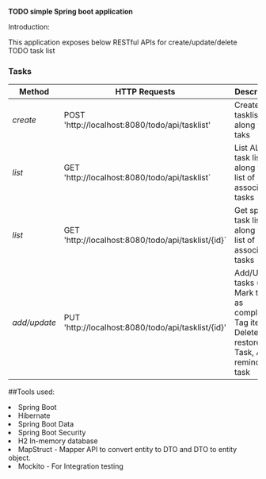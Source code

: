 <b>TODO simple Spring boot application</b>

Introduction:

This application exposes below RESTful APIs for create/update/delete TODO task list

### Tasks

Method | HTTP Requests | Description | Returns 
------------ | ------------- |-------|----------
*create* | POST 'http://localhost:8080/todo/api/tasklist' | Create a tasklist along with taks | A tasklist with list of tasks 
*list* | GET 'http://localhost:8080/todo/api/tasklist`| List ALL task list along with list of associated tasks | An array of task objects
*list* | GET 'http://localhost:8080/todo/api/tasklist/{id}`| Get specific task list along with list of associated tasks | Task List with array of tasks |
*add/update* |PUT 'http://localhost:8080/todo/api/tasklist/{id}' | Add/Update tasks (ie., Mark task as completed, Tag item, Delete task, restore Task, Add reminder to task | A Task list with updated tasks

##Tools used:

<li>Spring Boot
<li>Hibernate
<li>Spring Boot Data
<li>Spring Boot Security
<li>H2 In-memory database
<li>MapStruct - Mapper API to convert entity to DTO and DTO to entity object.
<li>Mockito - For Integration testing
